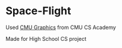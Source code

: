 # Space-Flight

Used [CMU Graphics](https://academy.cs.cmu.edu/desktop) from CMU CS Academy 

Made for High School CS project
